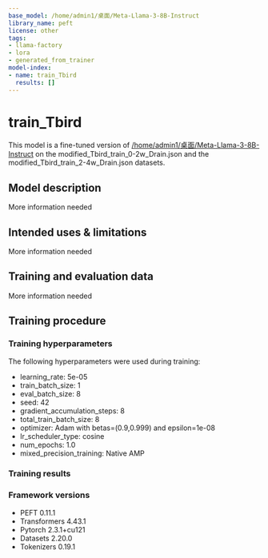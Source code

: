 ```yaml
---
base_model: /home/admin1/桌面/Meta-Llama-3-8B-Instruct
library_name: peft
license: other
tags:
- llama-factory
- lora
- generated_from_trainer
model-index:
- name: train_Tbird
  results: []
---
```


<!-- This model card has been generated automatically according to the information the Trainer had access to. You
should probably proofread and complete it, then remove this comment. -->

# train_Tbird

This model is a fine-tuned version of [/home/admin1/桌面/Meta-Llama-3-8B-Instruct](https://huggingface.co//home/admin1/桌面/Meta-Llama-3-8B-Instruct) on the modified_Tbird_train_0-2w_Drain.json and the modified_Tbird_train_2-4w_Drain.json datasets.

## Model description

More information needed

## Intended uses & limitations

More information needed

## Training and evaluation data

More information needed

## Training procedure

### Training hyperparameters

The following hyperparameters were used during training:
- learning_rate: 5e-05
- train_batch_size: 1
- eval_batch_size: 8
- seed: 42
- gradient_accumulation_steps: 8
- total_train_batch_size: 8
- optimizer: Adam with betas=(0.9,0.999) and epsilon=1e-08
- lr_scheduler_type: cosine
- num_epochs: 1.0
- mixed_precision_training: Native AMP

### Training results



### Framework versions

- PEFT 0.11.1
- Transformers 4.43.1
- Pytorch 2.3.1+cu121
- Datasets 2.20.0
- Tokenizers 0.19.1